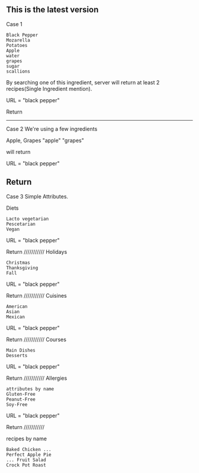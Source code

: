 ## This is the latest version 

Case 1
```
Black Pepper
Mozarella
Potatoes
Apple
water
grapes
sugar
scallions
```
By searching one of this ingredient, server will return at least 2 recipes(Single Ingredient mention).

URL = "black pepper"

Return

---

Case 2 
We're using a few ingredients

Apple, Grapes
"apple" "grapes"

will return 

URL = "black pepper"

Return
---

Case 3
Simple Attributes.

Diets

```
Lacto vegetarian
Pescetarian
Vegan
```
URL = "black pepper"

Return
///////////
Holidays

```
Christmas
Thanksgiving
Fall
```

URL = "black pepper"

Return
///////////
Cuisines

```
American
Asian
Mexican
```
URL = "black pepper"

Return
///////////
Courses
```
Main Dishes
Desserts
```
URL = "black pepper"

Return
///////////
Allergies
```
attributes by name
Gluten-Free
Peanut-Free
Soy-Free
```

URL = "black pepper"

Return
///////////


recipes by name
```
Baked Chicken ...
Perfect Apple Pie
... Fruit Salad
Crock Pot Roast

```
